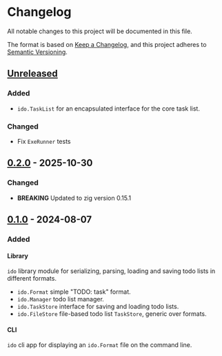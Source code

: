 # Changelog

All notable changes to this project will be documented in this file.

The format is based on [Keep a Changelog](https://keepachangelog.com/en/1.0.0/),
and this project adheres to [Semantic Versioning](https://semver.org/spec/v2.0.0.html).

## [Unreleased]

### Added

- `ido.TaskList` for an encapsulated interface for the core task list.

### Changed

- Fix `ExeRunner` tests

## [0.2.0] - 2025-10-30

### Changed

- **BREAKING** Updated to zig version 0.15.1

## [0.1.0] - 2024-08-07

### Added

#### Library

`ido` library module for serializing, parsing, loading and saving todo lists
in different formats.

- `ido.Format` simple "TODO: task" format.
- `ido.Manager` todo list manager.
- `ido.TaskStore` interface for saving and loading todo lists.
- `ido.FileStore` file-based todo list `TaskStore`, generic over formats.

#### CLI

`ido` cli app for displaying an `ido.Format` file on the command line.

[Unreleased]: https://github.com/sonro/ido/compare/v0.2.0...HEAD
[0.2.0]: https://github.com/sonro/ido/releases/tag/v0.2.0
[0.1.0]: https://github.com/sonro/ido/releases/tag/v0.1.0
